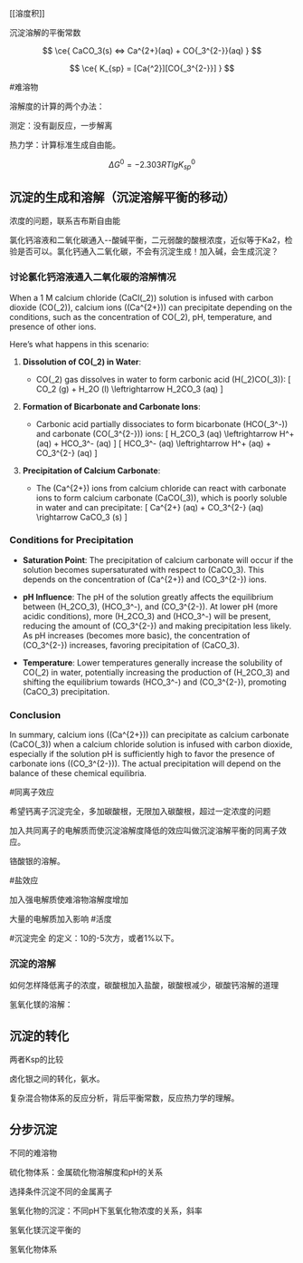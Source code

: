 
[[溶度积]]

沉淀溶解的平衡常数

$$
\ce{
CaCO_3(s) <=> Ca^{2+}(aq) + CO{_3^{2-}}(aq)
}
$$

$$
\ce{
K_{sp} = [Ca{^2}][CO{_3^{2-}}]
}
$$

#难溶物 

溶解度的计算的两个办法：

测定：没有副反应，一步解离

热力学：计算标准生成自由能。

$$
\Delta G^{0} = -2.303RTlgK{_{sp}^{0}}
$$

## 沉淀的生成和溶解（沉淀溶解平衡的移动）

浓度的问题，联系吉布斯自由能

氯化钙溶液和二氧化碳通入--酸碱平衡，二元弱酸的酸根浓度，近似等于Ka2，检验是否可以。氯化钙通入二氧化碳，不会有沉淀生成！加入碱，会生成沉淀？

### 讨论氯化钙溶液通入二氧化碳的溶解情况

When a 1 M calcium chloride (CaCl\(_2\)) solution is infused with carbon dioxide (CO\(_2\)), calcium ions (\(Ca^{2+}\)) can precipitate depending on the conditions, such as the concentration of CO\(_2\), pH, temperature, and presence of other ions.

Here’s what happens in this scenario:

1. **Dissolution of CO\(_2\) in Water**:
   - CO\(_2\) gas dissolves in water to form carbonic acid (H\(_2\)CO\(_3\)):
   \[
   CO_2 (g) + H_2O (l) \leftrightarrow H_2CO_3 (aq)
   \]

2. **Formation of Bicarbonate and Carbonate Ions**:
   - Carbonic acid partially dissociates to form bicarbonate (HCO\(_3^-\)) and carbonate (CO\(_3^{2-}\)) ions:
   \[
   H_2CO_3 (aq) \leftrightarrow H^+ (aq) + HCO_3^- (aq)
   \]
   \[
   HCO_3^- (aq) \leftrightarrow H^+ (aq) + CO_3^{2-} (aq)
   \]

3. **Precipitation of Calcium Carbonate**:
   - The \(Ca^{2+}\) ions from calcium chloride can react with carbonate ions to form calcium carbonate (CaCO\(_3\)), which is poorly soluble in water and can precipitate:
   \[
   Ca^{2+} (aq) + CO_3^{2-} (aq) \rightarrow CaCO_3 (s)
   \]

### Conditions for Precipitation

- **Saturation Point**: The precipitation of calcium carbonate will occur if the solution becomes supersaturated with respect to \(CaCO_3\). This depends on the concentration of \(Ca^{2+}\) and \(CO_3^{2-}\) ions.
  
- **pH Influence**: The pH of the solution greatly affects the equilibrium between \(H_2CO_3\), \(HCO_3^-\), and \(CO_3^{2-}\). At lower pH (more acidic conditions), more \(H_2CO_3\) and \(HCO_3^-\) will be present, reducing the amount of \(CO_3^{2-}\) and making precipitation less likely. As pH increases (becomes more basic), the concentration of \(CO_3^{2-}\) increases, favoring precipitation of \(CaCO_3\).

- **Temperature**: Lower temperatures generally increase the solubility of CO\(_2\) in water, potentially increasing the production of \(H_2CO_3\) and shifting the equilibrium towards \(HCO_3^-\) and \(CO_3^{2-}\), promoting \(CaCO_3\) precipitation.

### Conclusion

In summary, calcium ions (\(Ca^{2+}\)) can precipitate as calcium carbonate (CaCO\(_3\)) when a calcium chloride solution is infused with carbon dioxide, especially if the solution pH is sufficiently high to favor the presence of carbonate ions (\(CO_3^{2-}\)). The actual precipitation will depend on the balance of these chemical equilibria.

#同离子效应 

希望钙离子沉淀完全，多加碳酸根，无限加入碳酸根，超过一定浓度的问题

加入共同离子的电解质而使沉淀溶解度降低的效应叫做沉淀溶解平衡的同离子效应。

铬酸银的溶解。

#盐效应

加入强电解质使难溶物溶解度增加

大量的电解质加入影响 #活度 

#沉淀完全 的定义：10的-5次方，或者1%以下。

### 沉淀的溶解

如何怎样降低离子的浓度，碳酸根加入盐酸，碳酸根减少，碳酸钙溶解的道理

氢氧化镁的溶解：

## 沉淀的转化

两者Ksp的比较

卤化银之间的转化，氨水。

复杂混合物体系的反应分析，背后平衡常数，反应热力学的理解。

## 分步沉淀

不同的难溶物

硫化物体系：金属硫化物溶解度和pH的关系

选择条件沉淀不同的金属离子

氢氧化物的沉淀：不同pH下氢氧化物浓度的关系，斜率

氢氧化镁沉淀平衡的

氢氧化物体系






